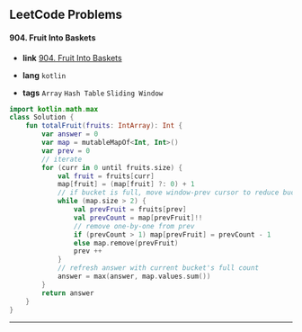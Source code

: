 ## LeetCode Problems



#### 904. Fruit Into Baskets

- **link**  [904. Fruit Into Baskets](https://leetcode.com/problems/fruit-into-baskets/)

- **lang**  `kotlin` 
- **tags** `Array` `Hash Table` `Sliding Window`

```kotlin
import kotlin.math.max
class Solution {
    fun totalFruit(fruits: IntArray): Int {
        var answer = 0
        var map = mutableMapOf<Int, Int>()
        var prev = 0
        // iterate
        for (curr in 0 until fruits.size) {
            val fruit = fruits[curr]
            map[fruit] = (map[fruit] ?: 0) + 1
            // if bucket is full, move window-prev cursor to reduce bucket to size 2
            while (map.size > 2) {
                val prevFruit = fruits[prev]
                val prevCount = map[prevFruit]!!
                // remove one-by-one from prev
                if (prevCount > 1) map[prevFruit] = prevCount - 1
                else map.remove(prevFruit)
                prev ++
            }
            // refresh answer with current bucket's full count
            answer = max(answer, map.values.sum())
        }
        return answer
    }
}
```

---


